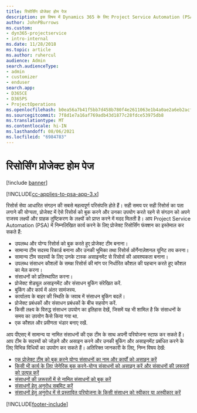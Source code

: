 ```yaml
---
title: रिसोर्सिंग प्रोजेक्ट होम पेज
description: इस विषय में Dynamics 365 के लिए Project Service Automation (PSA) में रिसोर्स प्रबंधन की क्षमताओं की जानकारी दी गई है।
author: JohnPBurrows
ms.custom:
- dyn365-projectservice
- intro-internal
ms.date: 11/28/2018
ms.topic: article
ms.author: ruhercul
audience: Admin
search.audienceType:
- admin
- customizer
- enduser
search.app:
- D365CE
- D365PS
- ProjectOperations
ms.openlocfilehash: b0ea56a7b41f5bb7d458b780f4e2611063e1b4a0ae2a6eb2acfa9cfef8c1cff0
ms.sourcegitcommit: 7f8d1e7a16af769adb43d1877c28fdce53975db8
ms.translationtype: MT
ms.contentlocale: hi-IN
ms.lasthandoff: 08/06/2021
ms.locfileid: "6984783"
---
```

# <a name="resourcing-projects-home-page"></a>रिसोर्सिंग प्रोजेक्ट होम पेज

[!include [banner](../includes/psa-now-project-operations.md)]

[!INCLUDE[cc-applies-to-psa-app-3.x](../includes/cc-applies-to-psa-app-3x.md)]

रिसोर्स सेवा आधारित संगठन की सबसे महत्वपूर्ण परिसंपत्ति होते हैं। सही समय पर सही रिसोर्स का पता लगाने की योग्यता, प्रोजेक्ट में ऐसे रिसोर्स को बुक करने और उनका उपयोग करते रहने से संगठन को अपने राजस्व लक्ष्यों और ग्राहक तुष्टिकरण के लक्ष्यों को प्राप्त करने में मदद मिलती है। आप Project Service Automation (PSA) में निम्नलिखित कार्य करने के लिए प्रोजेक्ट रिसोर्सिंग फंक्शन का इस्तेमाल कर सकते हैं:

- उपलब्ध और योग्य रिसोर्स को बुक करते हुए प्रोजेक्ट टीम बनाना।
- सामान्य टीम सदस्य रिकार्ड बनाना और उनकी भूमिका तथा रिसोर्स ऑर्गेनाज़ेशनल यूनिट तय करना।
- सामान्य टीम सदस्यों के लिए उनके टास्क असाइनमेंट से रिसोर्स की आवश्यकता बनाना।
- उपलब्ध संसाधन कौशलों के समक्ष रिसोर्स की मांग पर निर्धारित कौशल की पहचान करते हुए कौशल का मेल करना।
- संसाधनों को प्रतिस्थापित करना।
- प्रोजेक्ट शेड्यूल असाइनमेंट और संसाधन बुकिंग संरेखित करें.
- बुकिंग और कार्य में अंतर सामंजस्य.
- कार्यालय के बाहर की स्थिति के जवाब में संसाधन बुकिंग बदलें।
- प्रोजेक्ट प्रबंधकों और संसाधन प्रबंधकों के बीच सहयोग करें.
- किसी लक्ष्य के विरुद्ध संसाधन उपयोग का इतिहास देखें, जिसमें यह भी शामिल है कि संसाधनों के समय का उपयोग कैसे किया गया था.
- एक कौशल और प्रवीणता भंडार बनाए रखें.


आप पीएसए में सामान्य या नामित संसाधनों की एक टीम के साथ अपनी परियोजना स्टाफ कर सकते हैं। आप टीम के सदस्यों को जोड़ने और असाइन करने और उनकी बुकिंग और असाइनमेंट प्रबंधित करने के लिए विभिन्न विधियों का उपयोग कर सकते हैं। अतिरिक्त जानकारी के लिए, निम्न विषय देखें:

- [एक प्रोजेक्ट टीम को बुक करने योग्य संसाधनों का नाम और कार्यों को असाइन करें](assign-named-bookable-resource.md)
- [किसी भी कार्य के लिए जेनेरिक बुक करने-योग्य संसाधनों को असाइन करें और संसाधनों की ज़रूरतों को उत्पन्न करें](assign-generic-bookable-resource.md)
- [संसाधनों की ज़रूरतों में से नामित संसाधनों को बुक करें](book-named-resource.md)
- [संसाधनों हेतु अनुरोध सबमिट करें](submit-resource-request.md)
- [संसाधनों हेतु अनुरोध में से प्रस्तावित परियोजना के किसी संसाधन को स्वीकार या अस्वीकार करें](accept-reject-proposed-resource.md)


[!INCLUDE[footer-include](../includes/footer-banner.md)]